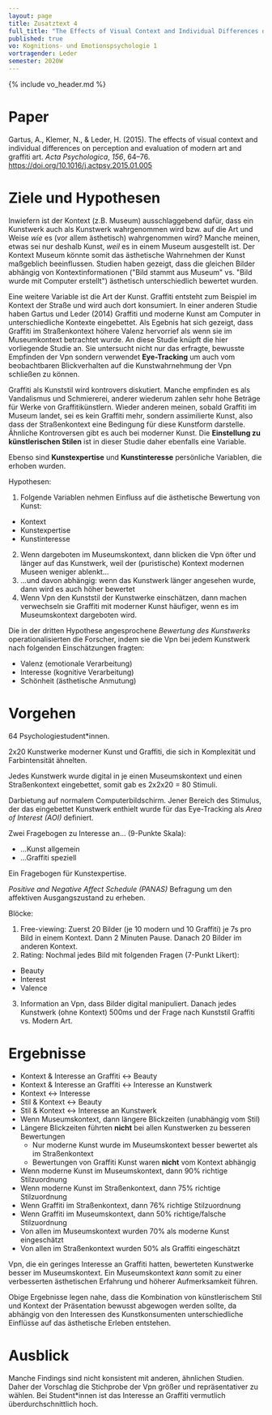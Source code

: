 ```yaml
---
layout: page
title: Zusatztext 4
full_title: "The Effects of Visual Context and Individual Differences on Perception and Evaluation of Modern Art and Graffiti Art"
published: true
vo: Kognitions- und Emotionspsychologie 1
vortragender: Leder
semester: 2020W
---
```


{% include vo_header.md %}

# Paper

<div>Gartus, A., Klemer, N., &amp; Leder, H. (2015). The effects of visual context and individual differences on perception and evaluation of modern art and graffiti art. <i>Acta Psychologica</i>, <i>156</i>, 64–76. <a href="https://doi.org/10.1016/j.actpsy.2015.01.005">https://doi.org/10.1016/j.actpsy.2015.01.005</a></div>

# Ziele und Hypothesen

Inwiefern ist der Kontext (z.B. Museum) ausschlaggebend dafür, dass ein Kunstwerk auch als Kunstwerk wahrgenommen wird bzw. auf die Art und Weise _wie_ es (vor allem ästhetisch) wahrgenommen wird? Manche meinen, etwas sei nur deshalb Kunst, _weil_ es in einem Museum ausgestellt ist. Der Kontext Museum könnte somit das ästhetische Wahrnehmen der Kunst maßgeblich beeinflussen. Studien haben gezeigt, dass die gleichen Bilder abhängig von Kontextinformationen ("Bild stammt aus Museum" vs. "Bild wurde mit Computer erstellt") ästhetisch unterschiedlich bewertet wurden.

Eine weitere Variable ist die Art der Kunst. Graffiti entsteht zum Beispiel im Kontext der Straße und wird auch dort konsumiert. In einer anderen Studie haben Gartus und Leder (2014) Graffiti und moderne Kunst am Computer in unterschiedliche Kontexte eingebettet. Als Egebnis hat sich gezeigt, dass Graffiti im Straßenkontext höhere Valenz hervorrief als wenn sie im Museumkontext betrachtet wurde. An diese Studie knüpft die hier vorliegende Studie an. Sie untersucht nicht nur das erfragte, bewusste Empfinden der Vpn sondern verwendet **Eye-Tracking** um auch vom beobachtbaren Blickverhalten auf die Kunstwahrnehmung der Vpn schließen zu können.

Graffiti als Kunststil wird kontrovers diskutiert. Manche empfinden es als Vandalismus und Schmiererei, anderer wiederum zahlen sehr hohe Beträge für Werke von Graffitikünstlern. Wieder anderen meinen, sobald Graffiti im Museum landet, sei es kein Graffiti mehr, sondern assimilierte Kunst, also dass der Straßenkontext eine Bedingung für diese Kunstform darstelle. Ähnliche Kontroversen gibt es auch bei moderner Kunst. Die **Einstellung zu künstlerischen Stilen** ist in dieser Studie daher ebenfalls eine Variable.

Ebenso sind **Kunstexpertise** und **Kunstinteresse** persönliche Variablen, die erhoben wurden.

Hypothesen:
1. Folgende Variablen nehmen Einfluss auf die ästhetische Bewertung von Kunst:
  * Kontext
  * Kunstexpertise
  * Kunstinteresse
2. Wenn dargeboten im Museumskontext, dann blicken die Vpn öfter und länger auf das Kunstwerk, weil der (puristische) Kontext modernen Museen weniger ablenkt...
3. ...und davon abhängig: wenn das Kunstwerk länger angesehen wurde, dann wird es auch höher bewertet
4. Wenn Vpn den Kunststil der Kunstwerke einschätzen, dann machen verwechseln sie Graffiti mit moderner Kunst häufiger, wenn es im Museumskontext dargeboten wird.

Die in der dritten Hypothese angesprochene _Bewertung des Kunstwerks_ operationalisierten die Forscher, indem sie die Vpn bei jedem Kunstwerk nach folgenden Einschätzungen fragten:
* Valenz (emotionale Verarbeitung)
* Interesse (kognitive Verarbeitung)
* Schönheit (ästhetische Anmutung)

# Vorgehen

64 Psychologiestudent*innen.

2x20 Kunstwerke moderner Kunst und Graffiti, die sich in Komplexität und Farbintensität ähnelten.

Jedes Kunstwerk wurde digital in je einen Museumskontext und einen Straßenkontext eingebettet, somit gab es 2x2x20 = 80 Stimuli.

Darbietung auf normalem Computerbildschirm. Jener Bereich des Stimulus, der das eingebettet Kunstwerk enthielt wurde für das Eye-Tracking als _Area of Interest (AOI)_ definiert.

Zwei Fragebogen zu Interesse an... (9-Punkte Skala):
* ...Kunst allgemein
* ...Graffiti speziell

Ein Fragebogen für Kunstexpertise.

_Positive and Negative Affect Schedule (PANAS)_ Befragung um den affektiven Ausgangszustand zu erheben.

Blöcke:
1. Free-viewing: Zuerst 20 Bilder (je 10 modern und 10 Graffiti) je 7s pro Bild in einem Kontext. Dann 2 Minuten Pause. Danach 20 Bilder im anderen Kontext.
2. Rating: Nochmal jedes Bild mit folgenden Fragen (7-Punkt Likert):
  * Beauty
  * Interest
  * Valence
3. Information an Vpn, dass Bilder digital manipuliert. Danach jedes Kunstwerk (ohne Kontext) 500ms und der Frage nach Kunststil Graffiti vs. Modern Art.

# Ergebnisse

* Kontext & Interesse an Graffiti <-> Beauty
* Kontext & Interesse an Graffiti <-> Interesse an Kunstwerk
* Kontext <-> Interesse
* Stil & Kontext <-> Beauty
* Stil & Kontext <-> Interesse an Kunstwerk
* Wenn Museumskontext, dann längere Blickzeiten (unabhängig vom Stil)
* Längere Blickzeiten führten **nicht** bei allen Kunstwerken zu besseren Bewertungen
  * Nur moderne Kunst wurde im Museumskontext besser bewertet als im Straßenkontext
  * Bewertungen von Graffiti Kunst waren **nicht** vom Kontext abhängig
* Wenn moderne Kunst im Museumskontext, dann 90% richtige Stilzuordnung
* Wenn moderne Kunst im Straßenkontext, dann 75% richtige Stilzuordnung
* Wenn Graffiti im Straßenkontext, dann 76% richtige Stilzuordnung
* Wenn Graffiti im Museumskontext, dann 50% richtige/falsche Stilzuordnung
* Von allen im Museumskontext wurden 70% als moderne Kunst eingeschätzt
* Von allen im Straßenkontext wurden 50% als Graffiti eingeschätzt

Vpn, die ein geringes Interesse an Graffiti hatten, bewerteten Kunstwerke besser im Museumskontext. Ein Museumskontext _kann_ somit zu einer verbesserten ästhetischen Erfahrung und höherer Aufmerksamkeit führen.

Obige Ergebnisse legen nahe, dass die Kombination von künstlerischem Stil und Kontext der Präsentation bewusst abgewogen werden sollte, da abhängig von den Interessen des Kunstkonsumenten unterschiedliche Einflüsse auf das ästhetische Erleben entstehen.

# Ausblick

Manche Findings sind nicht konsistent mit anderen, ähnlichen Studien. Daher der Vorschlag die Stichprobe der Vpn größer und repräsentativer zu wählen. Bei Student*innen ist das Interesse an Graffiti vermutlich überdurchschnittlich hoch.
